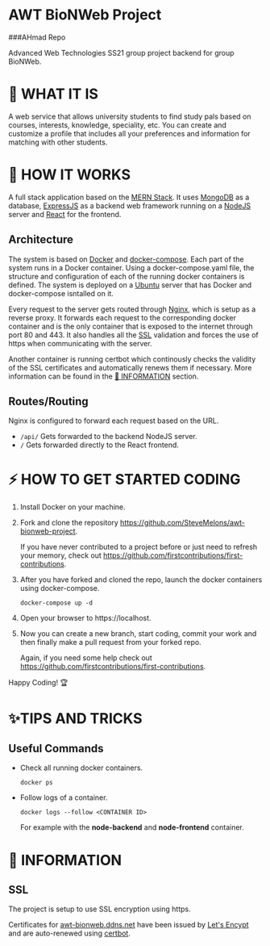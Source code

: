 # AWT BioNWeb Project
###AHmad Repo

Advanced Web Technologies SS21 group project backend for group BioNWeb.

# 💎 WHAT IT IS

A web service that allows university students to find study pals based on courses, interests, knowledge, speciality, etc. You can create and customize a profile that includes all your preferences and information for matching with other students.

# 🔨 HOW IT WORKS

A full stack application based on the [MERN Stack](https://www.mongodb.com/mern-stack). It uses [MongoDB](https://www.mongodb.com/) as a database, [ExpressJS](https://expressjs.com/) as a backend web framework running on a [NodeJS](https://nodejs.org/en/) server and [React](https://reactjs.org/) for the frontend.

## Architecture

The system is based on [Docker](https://www.docker.com/) and [docker-compose](https://docs.docker.com/compose/). Each part of the system runs in a Docker container. Using a docker-compose.yaml file, the structure and configuration of each of the running docker containers is defined. The system is deployed on a [Ubuntu](https://ubuntu.com/) server that has Docker and docker-compose isntalled on it.

Every request to the server gets routed through [Nginx](https://www.nginx.com/), which is setup as a reverse proxy. It forwards each request to the corresponding docker container and is the only container that is exposed to the internet through port 80 and 443. It also handles all the [SSL](https://en.wikipedia.org/wiki/SSL) validation and forces the use of https when communicating with the server.

Another container is running certbot which continously checks the validity of the SSL certificates and automatically renews them if necessary. More information can be found in the [📓 INFORMATION](#ssl) section.

## Routes/Routing

Nginx is configured to forward each request based on the URL.

- `/api/` Gets forwarded to the backend NodeJS server.
- `/` Gets forwarded directly to the React frontend.

# ⚡ HOW TO GET STARTED CODING

1. Install Docker on your machine.
2. Fork and clone the repository https://github.com/SteveMelons/awt-bionweb-project.

   If you have never contributed to a project before or just need to refresh your memory, check out https://github.com/firstcontributions/first-contributions.

3. After you have forked and cloned the repo, launch the docker containers using docker-compose.
   ```
   docker-compose up -d
   ```
4. Open your browser to https://localhost.
5. Now you can create a new branch, start coding, commit your work and then finally make a pull request from your forked repo.

   Again, if you need some help check out https://github.com/firstcontributions/first-contributions.

Happy Coding! 🏆

# ✨TIPS AND TRICKS

## Useful Commands

- Check all running docker containers.

  ```
  docker ps
  ```

- Follow logs of a container.

  ```
  docker logs --follow <CONTAINER ID>
  ```

  For example with the **node-backend** and **node-frontend** container.

# 📓 INFORMATION

## SSL

The project is setup to use SSL encryption using https.

Certificates for [awt-bionweb.ddns.net](https://awt-bionweb.ddns.net/) have been issued by [Let's Encypt](https://letsencrypt.org/) and are auto-renewed using [certbot](https://certbot.eff.org/).
